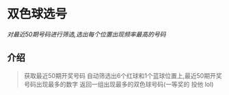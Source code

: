 # 双色球选号

_对最近50期号码进行筛选,选出每个位置出现频率最高的号码_

## 介绍
> 获取最近50期开奖号码
> 自动筛选出6个红球和1个蓝球位置上,最近50期开奖号码出现最多的数字
> 返回一组出现最多的双色球号码(一等奖的 投他 lol)